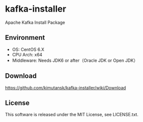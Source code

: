 kafka-installer
===============

Apache Kafka Install Package

## Environment

* OS: CentOS 6.X
* CPU Arch: x64
* Middleware: Needs JDK6 or after（Oracle JDK or Open JDK）

## Download
https://github.com/kimutansk/kafka-installer/wiki/Download 

## License
This software is released under the MIT License, see LICENSE.txt.
